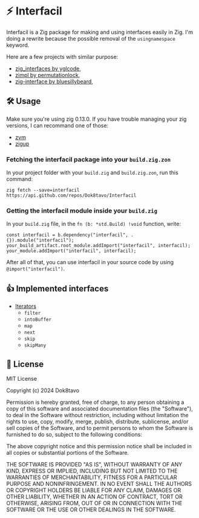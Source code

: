 # ⚡ Interfacil

Interfacil is a Zig package for making and using interfaces easily in Zig. I'm doing a rewrite because the possible removal of the `usingnamespace` keyword.

Here are a few projects with similar purpose:

- [zig_interfaces by yglcode](https://github.com/yglcode/zig_interfaces),
- [zimpl by permutationlock](https://github.com/permutationlock/zimpl),
- [zig-interface by bluesillybeard](https://github.com/bluesillybeard/zig-interface),

## 🛠️ Usage

Make sure you're using zig 0.13.0. If you have trouble managing your zig versions, I can recommand one of those:

- [zvm](https://github.com/tristanisham/zvm)
- [zigup](https://github.com/marler8997/zigup)

### Fetching the interfacil package into your `build.zig.zon`

In your project folder with your `build.zig` and `build.zig.zon`, run this command:

```
zig fetch --save=interfacil https://api.github.com/repos/Dok8tavo/Interfacil
```

### Getting the interfacil module inside your `build.zig`

In your `build.zig` file, in the `fn (b: *std.Build) !void` function, write:

```zig
const interfacil = b.dependency("interfacil", .{}).module("interfacil");
your_build_artifact.root_module.addImport("interfacil", interfacil);
your_module.addImport("interfacil", interfacil);
```

After all of that, you can use interfacil in your source code by using `@import("interfacil")`.

## 👍 Implemented interfaces

- [Iterators](https://github.com/Dok8tavo/Interfacil/blob/main/src/iteration.zig#L27-L31)
  - `filter`
  - `intoBuffer`
  - `map`
  - `next`
  - `skip`
  - `skipMany`

## 📃 License

MIT License

Copyright (c) 2024 Dok8tavo

Permission is hereby granted, free of charge, to any person obtaining a copy
of this software and associated documentation files (the "Software"), to deal
in the Software without restriction, including without limitation the rights
to use, copy, modify, merge, publish, distribute, sublicense, and/or sell
copies of the Software, and to permit persons to whom the Software is
furnished to do so, subject to the following conditions:

The above copyright notice and this permission notice shall be included in all
copies or substantial portions of the Software.

THE SOFTWARE IS PROVIDED "AS IS", WITHOUT WARRANTY OF ANY KIND, EXPRESS OR
IMPLIED, INCLUDING BUT NOT LIMITED TO THE WARRANTIES OF MERCHANTABILITY,
FITNESS FOR A PARTICULAR PURPOSE AND NONINFRINGEMENT. IN NO EVENT SHALL THE
AUTHORS OR COPYRIGHT HOLDERS BE LIABLE FOR ANY CLAIM, DAMAGES OR OTHER
LIABILITY, WHETHER IN AN ACTION OF CONTRACT, TORT OR OTHERWISE, ARISING FROM,
OUT OF OR IN CONNECTION WITH THE SOFTWARE OR THE USE OR OTHER DEALINGS IN THE
SOFTWARE.
